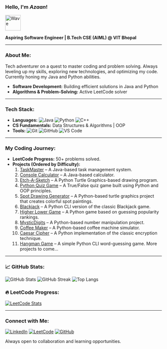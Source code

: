 ### Hello, I'm ***Azaan***!  
<p align="left">
  <img src="https://camo.githubusercontent.com/fa3b9292d0f2bfe0e30c0d8b0e0fb7ad611ffdf5452a610f621dbf137c3f5a5c/68747470733a2f2f656d6f6a69732e736c61636b6d6f6a69732e636f6d2f656d6f6a69732f696d616765732f313537373330353530352f373337332f68616e645f776176652e6769663f31353737333035353035" alt="Wave" width="50">
</p>

**Aspiring Software Engineer | B.Tech CSE (AIML) @ VIT Bhopal**

---

### About Me:
Tech adventurer on a quest to master coding and problem solving. Always leveling up my skills, exploring new technologies, and optimizing my code. Currently honing my Java and Python abilities.
- **Software Development:** Building efficient solutions in Java and Python
- **Algorithms & Problem-Solving:** Active LeetCode solver

---

### Tech Stack:
- **Languages:** ![Java](https://img.shields.io/badge/-Java-orange?style=flat&logo=java) ![Python](https://img.shields.io/badge/-Python-blue?style=flat&logo=python) ![C++](https://img.shields.io/badge/-C++-00599C?style=flat&logo=c%2B%2B)
- **CS Fundamentals:** Data Structures & Algorithms | OOP
- **Tools:** ![Git](https://img.shields.io/badge/-Git-black?style=flat&logo=git) ![GitHub](https://img.shields.io/badge/-GitHub-181717?style=flat&logo=github) ![VS Code](https://img.shields.io/badge/-VS%20Code-007ACC?style=flat&logo=visual-studio-code)

---

### My Coding Journey:
- **LeetCode Progress:** 50+ problems solved.
- **Projects (Ordered by Difficulty):**
  1. [TaskMaster](https://github.com/NomadBeetle/TaskMaster) – A Java-based task management system.
  2. [Console Calculator](https://github.com/NomadBeetle/Console-Calculator) – A Java-based calculator.
  3. [Etch-A-Sketch](https://github.com/NomadBeetle/Etch-A-Sketch) – A Python Turtle Graphics-based drawing program.
  4. [Python Quiz Game](https://github.com/NomadBeetle/Python-Quiz-Game.git) – A True/False quiz game built using Python and OOP principles.
  5. [Spot Drawing Generator](https://github.com/NomadBeetle/Spot-Drawing-Generator) – A Python-based turtle graphics project that creates colorful spot paintings.
  6. [Blackjack](https://github.com/NomadBeetle/Blackjack) – A Python CLI version of the classic Blackjack game.
  7. [Higher Lower Game](https://github.com/NomadBeetle/Higher-Lower-Game) – A Python game based on guessing popularity rankings.
  8. [MysticDigits](https://github.com/NomadBeetle/MysticDigits) – A Python-based number manipulation project.
  9. [Coffee Maker](https://github.com/NomadBeetle/Coffee-Maker) – A Python-based coffee machine simulator.
  10. [Caesar Cipher](https://github.com/NomadBeetle/Caesar-Cipher) – A Python implementation of the classic encryption technique.
  11. [Hangman Game](https://github.com/NomadBeetle/Hangman) – A simple Python CLI word-guessing game.
  More projects to come...

---

### 📈 GitHub Stats:
![GitHub Stats](https://github-readme-stats.vercel.app/api?username=NomadBeetle&show_icons=true&theme=radical)
![GitHub Streak](https://github-readme-streak-stats.herokuapp.com/?user=NomadBeetle&theme=dark&hide_border=true)
![Top Langs](https://github-readme-stats.vercel.app/api/top-langs/?username=NomadBeetle&layout=compact&theme=radical)


### 🔥 LeetCode Progress:
[![LeetCode Stats](https://leetcard.jacoblin.cool/NomadBeetle?theme=dark&font=Karma&ext=contest)](https://leetcode.com/NomadBeetle/)

---

### Connect with Me:
[![LinkedIn](https://img.shields.io/badge/-LinkedIn-blue?style=flat&logo=linkedin)](https://www.linkedin.com/in/azaan-ahmed-a738b4332/)
[![LeetCode](https://img.shields.io/badge/-LeetCode-orange?style=flat&logo=leetcode)](https://leetcode.com/u/NomadBeetle/)
[![GitHub](https://img.shields.io/badge/-GitHub-black?style=flat&logo=github)](https://github.com/NomadBeetle)

Always open to collaboration and learning opportunities.
